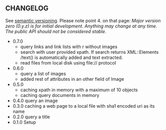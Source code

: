 ## CHANGELOG

See [semantic versioning](http://semver.org/). Please note point 4. on
that page: *Major version zero (0.y.z) is for initial development. Anything may
change at any time. The public API should not be considered stable.*

* 0.7.0
  * query links and link lists with r without images
  * search with user provided xpath. If search returns XML::Elements /text() is automatically added and text extracted.
  * read files from local disk using file:// protocol
* 0.6.0
  * query a list of images
  * added rest of attributes in an other field of Image
* 0.5.0
  * caching xpath in memory with a maximum of 10 objects
  * caching query documents in memory
* 0.4.0 query an image
* 0.3.0 caching a web page to a local file with sha1 encoded uri as its name
* 0.2.0 query a title
* 0.1.0 Setup
